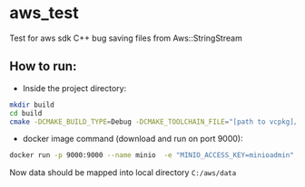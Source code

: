 # aws_test
Test for aws sdk C++ bug saving files from Aws::StringStream

## How to run:

- Inside the project directory:
```bash
mkdir build
cd build
cmake -DCMAKE_BUILD_TYPE=Debug -DCMAKE_TOOLCHAIN_FILE="[path to vcpkg]/vcpkg/scripts/buildsystems/vcpkg.cmake" ..
```

- docker image command (download and run on port 9000):

```bash
docker run -p 9000:9000 --name minio  -e "MINIO_ACCESS_KEY=minioadmin" -e "MINIO_SECRET_KEY=miniokey" -v C:/aws/data:/data  minio/minio server /data
```
Now data should be mapped into local directory `C:/aws/data`
